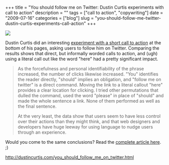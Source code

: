 +++
title = "You should follow me on Twitter: Dustin Curtis experiments with call to action"
description = ""
tags = ["call to action", "copywriting"]
date = "2009-07-16"
categories = ["blog"]
slug = "you-should-follow-me-twitter-dustin-curtis-experiments-call-action"
+++



  <div class="notebook-screenshot"><a href="http://dustincurtis.com/you_should_follow_me_on_twitter.html"><img id='bluga-thumbnail-1827' class='bluga-thumbnail large' src='http://media.konigi.com/bluga/
wt4a5f3892ded25.jpg'/></a></div><p>Dustin Curtis did an interesting <a href="http://dustincurtis.com/you_should_follow_me_on_twitter.html">experiment with a short call to action</a> at the bottom of his pages, asking users to follow him on Twitter. Comparing the results shows that direct, but informally worded calls to action, and (ugh) using a literal call out like the word "here" had a pretty significant impact. </p>
<blockquote><p>As the forcefulness and personal identifiability of the phrase increased, the number of clicks likewise increased. "You" identifies the reader directly, "should" implies an obligation, and "follow me on twitter" is a direct command. Moving the link to a literal callout "here" provides a clear location for clicking. I tried other permutations that dulled the command, used the word "please" in place of "should" and made the whole sentence a link. None of them performed as well as the final sentence.</p>
<p>At the very least, the data show that users seem to have less control over their actions than they might think, and that web designers and developers have huge leeway for using language to nudge users through an experience. </p></blockquote>
<p>Would you come to the same conclusions? Read the <a href="http://dustincurtis.com/you_should_follow_me_on_twitter.html">complete article here</a>. ;)</p>
    
  <a href="http://dustincurtis.com/you_should_follow_me_on_twitter.html">http://dustincurtis.com/you_should_follow_me_on_twitter.html</a>

